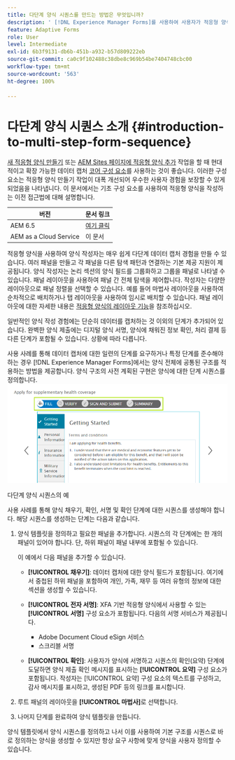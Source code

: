 ```yaml
---
title: 다단계 양식 시퀀스를 만드는 방법은 무엇입니까?
description: ' [!DNL Experience Manager Forms]를 사용하여 사용자가 적응형 양식을 탐색하고 채울 수 있는 양식 패널의 시퀀스를 정의할 수 있습니다. 사용 사례 방식을 예제로 사용하여 다단계 양식 시퀀스 생성을 더 자세히 알아보십시오. '
feature: Adaptive Forms
role: User
level: Intermediate
exl-id: 6b3f9131-db6b-451b-a932-b57d809222eb
source-git-commit: ca0c9f102488c38dbe8c969b54be7404748cbc00
workflow-type: tm+mt
source-wordcount: '563'
ht-degree: 100%

---
```


# 다단계 양식 시퀀스 소개 {#introduction-to-multi-step-form-sequence}

<span class="preview"> [새 적응형 양식 만들기](/help/forms/creating-adaptive-form-core-components.md) 또는 [AEM Sites 페이지에 적응형 양식 추가](/help/forms/create-or-add-an-adaptive-form-to-aem-sites-page.md) 작업을 할 때 현대적이고 확장 가능한 데이터 캡처 [코어 구성 요소](https://experienceleague.adobe.com/docs/experience-manager-core-components/using/adaptive-forms/introduction.html)를 사용하는 것이 좋습니다. 이러한 구성 요소는 적응형 양식 만들기 작업이 대폭 개선되어 우수한 사용자 경험을 보장할 수 있게 되었음을 나타냅니다. 이 문서에서는 기초 구성 요소를 사용하여 적응형 양식을 작성하는 이전 접근법에 대해 설명합니다. </span>

| 버전 | 문서 링크 |
| -------- | ---------------------------- |
| AEM 6.5 | [여기 클릭](https://experienceleague.adobe.com/docs/experience-manager-65/forms/adaptive-forms-basic-authoring/introduction-form-sequence.html) |
| AEM as a Cloud Service | 이 문서 |

적응형 양식을 사용하여 양식 작성자는 매우 쉽게 다단계 데이터 캡처 경험을 만들 수 있습니다. 여러 패널을 만들고 각 패널을 다른 탐색 패턴과 연결하는 기본 제공 지원이 제공됩니다. 양식 작성자는 논리 섹션의 양식 필드를 그룹화하고 그룹을 패널로 나타낼 수 있습니다. 패널 레이아웃을 사용하여 패널 간 전체 탐색을 제어합니다. 작성자는 다양한 레이아웃으로 패널 정렬을 선택할 수 있습니다. 예를 들어 마법사 레이아웃을 사용하여 순차적으로 배치하거나 탭 레이아웃을 사용하여 임시로 배치할 수 있습니다. 패널 레이아웃에 대한 자세한 내용은 [적응형 양식의 레이아웃 기능](layout-capabilities-adaptive-forms.md)을 참조하십시오.

일반적인 양식 작성 경험에는 단순히 데이터를 캡처하는 것 이외의 단계가 추가되어 있습니다. 완벽한 양식 제출에는 디지털 양식 서명, 양식에 채워진 정보 확인, 처리 결제 등 다른 단계가 포함될 수 있습니다. 상황에 따라 다릅니다.

사용 사례를 통해 데이터 캡처에 대한 일련의 단계를 요구하거나 특정 단계를 준수해야 하는 경우 [!DNL Experience Manager Forms]에서는 양식 전체에 공통된 구조를 적용하는 방법을 제공합니다. 양식 구조의 사전 계획된 구현은 양식에 대한 단계 시퀀스를 정의합니다. ![다단계 양식 시퀀스의 예](assets/formpipeline.png)

다단계 양식 시퀀스의 예

사용 사례를 통해 양식 채우기, 확인, 서명 및 확인 단계에 대한 시퀀스를 생성해야 합니다. 해당 시퀀스를 생성하는 단계는 다음과 같습니다.

1. 양식 템플릿을 정의하고 필요한 패널을 추가합니다. 시퀀스의 각 단계에는 한 개의 패널이 있어야 합니다. 단, 하위 패널이 패널 내부에 포함될 수 있습니다.

   이 예에서 다음 패널을 추가할 수 있습니다.

   * **[!UICONTROL 채우기]**: 데이터 캡처에 대한 양식 필드가 포함됩니다. 여기에서 중첩된 하위 패널을 포함하여 개인, 가족, 재무 등 여러 유형의 정보에 대한 섹션을 생성할 수 있습니다.

   <!--* **[!UICONTROL Verify]**: It contains the **[!UICONTROL Verify]** component that can be used in an XFA-based Adaptive Form. It displays the information captured in the Fill panel in read-only mode for verification.-->


   * **[!UICONTROL 전자 서명]**: XFA 기반 적응형 양식에서 사용할 수 있는 **[!UICONTROL 서명]** 구성 요소가 포함됩니다. 다음의 서명 서비스가 제공됩니다.

      * Adobe Document Cloud eSign 서비스
      * 스크리블 서명

   * **[!UICONTROL 확인]**: 사용자가 양식에 서명하고 시퀀스의 확인(요약) 단계에 도달하면 양식 제출 확인 메시지를 표시하는 **[!UICONTROL 요약]** 구성 요소가 포함됩니다. 작성자는 [!UICONTROL 요약] 구성 요소의 텍스트를 구성하고, 감사 메시지를 표시하고, 생성된 PDF 등의 링크를 표시합니다.

1. 루트 패널의 레이아웃을 **[!UICONTROL 마법사]**&#x200B;로 선택합니다.
1. 나머지 단계를 완료하여 양식 템플릿을 만듭니다. <!-- For more information, see [Creating a custom Adaptive Form template](custom-adaptive-forms-templates.md). -->

양식 템플릿에서 양식 시퀀스를 정의하고 나서 이를 사용하여 기본 구조를 시퀀스로 바로 정의하는 양식을 생성할 수 있지만 항상 요구 사항에 맞게 양식을 사용자 정의할 수 있습니다.
